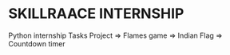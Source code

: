 # SKILLRAACE INTERNSHIP
Python internship Tasks Project
 => Flames game
 => Indian Flag
 => Countdown timer
